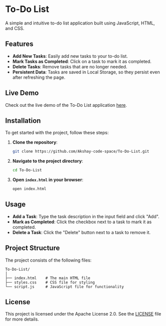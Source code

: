 # To-Do List

A simple and intuitive to-do list application built using JavaScript, HTML, and CSS.

## Features

- **Add New Tasks**: Easily add new tasks to your to-do list.
- **Mark Tasks as Completed**: Click on a task to mark it as completed.
- **Delete Tasks**: Remove tasks that are no longer needed.
- **Persistent Data**: Tasks are saved in Local Storage, so they persist even after refreshing the page.

## Live Demo

Check out the live demo of the To-Do List application [here](https://akshay-k-a-dev.github.io/To-Do-List/).

## Installation

To get started with the project, follow these steps:

1. **Clone the repository**:
    ```bash
    git clone https://github.com/Akshay-code-space/To-Do-List.git
    ```

2. **Navigate to the project directory**:
    ```bash
    cd To-Do-List
    ```

3. **Open `index.html` in your browser**:
    ```bash
    open index.html
    ```

## Usage

- **Add a Task**: Type the task description in the input field and click "Add".
- **Mark as Completed**: Click the checkbox next to a task to mark it as completed.
- **Delete a Task**: Click the "Delete" button next to a task to remove it.

## Project Structure

The project consists of the following files:

```plaintext
To-Do-List/
│
├── index.html    # The main HTML file
├── styles.css    # CSS file for styling
└── script.js     # JavaScript file for functionality
```

## License

This project is licensed under the Apache License 2.0. See the [LICENSE](https://github.com/Akshay-code-space/To-Do-List/blob/main/LICENSE) file for more details.
